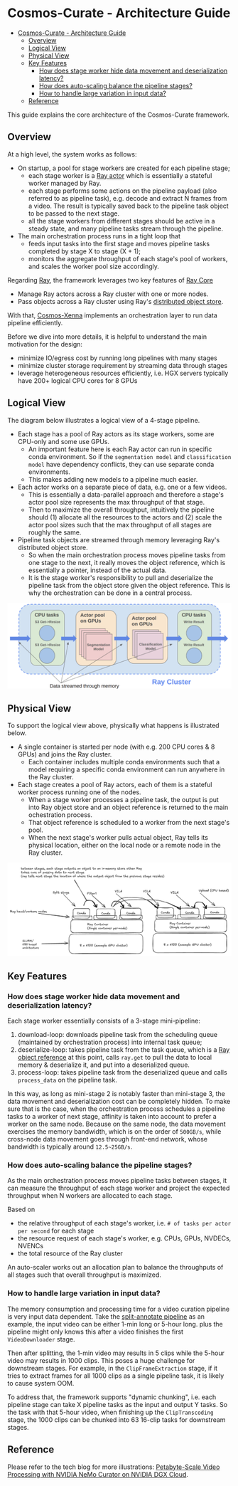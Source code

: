 # Cosmos-Curate - Architecture Guide

- [Cosmos-Curate - Architecture Guide](#cosmos-curate---architecture-guide)
  - [Overview](#overview)
  - [Logical View](#logical-view)
  - [Physical View](#physical-view)
  - [Key Features](#key-features)
    - [How does stage worker hide data movement and deserialization latency?](#how-does-stage-worker-hide-data-movement-and-deserialization-latency)
    - [How does auto-scaling balance the pipeline stages?](#how-does-auto-scaling-balance-the-pipeline-stages)
    - [How to handle large variation in input data?](#how-to-handle-large-variation-in-input-data)
  - [Reference](#reference)

This guide explains the core architecture of the Cosmos-Curate framework.

## Overview

At a high level, the system works as follows:
- On startup, a pool for stage workers are created for each pipeline stage;
  - each stage worker is a [Ray actor](https://docs.ray.io/en/latest/ray-core/actors.html) which is essentially a stateful worker managed by Ray.
  - each stage performs some actions on the pipeline payload (also referred to as pipeline task), e.g. decode and extract N frames from a video. The result is typically saved back to the pipeline task object to be passed to the next stage.
  - all the stage workers from different stages should be active in a steady state, and many pipeline tasks stream through the pipeline.
- The main orchestration process runs in a tight loop that
  - feeds input tasks into the first stage and moves pipeline tasks completed by stage X to stage (X + 1);
  - monitors the aggregate throughput of each stage's pool of workers, and scales the worker pool size accordingly.

Regarding [Ray](https://www.anyscale.com/product/open-source/ray),
the framework leverages two key features of [Ray Core](https://docs.ray.io/en/latest/ray-core/walkthrough.html)
- Manage Ray actors across a Ray cluster with one or more nodes.
- Pass objects across a Ray cluster using Ray's [distributed object store](https://docs.ray.io/en/latest/ray-core/objects.html#objects-in-ray).

With that, [Cosmos-Xenna]((https://github.com/nvidia-cosmos/cosmos-xenna)) implements an orchestration layer to run data pipeline efficiently.

Before we dive into more details, it is helpful to understand the main motivation for the design:
- minimize IO/egress cost by running long pipelines with many stages
- minimize cluster storage requirement by streaming data through stages
- leverage heterogeneous resources efficiently, i.e. HGX servers typically have 200+ logical CPU cores for 8 GPUs

## Logical View

The diagram below illustrates a logical view of a 4-stage pipeline.
- Each stage has a pool of Ray actors as its stage workers, some are CPU-only and some use GPUs.
  - An important feature here is each Ray actor can run in specific conda environment. So if the `segmentation model` and `classification model` have dependency conflicts, they can use separate conda environments.
  - This makes adding new models to a pipeline much easier.
- Each actor works on a separate piece of data, e.g. one or a few videos.
  - This is essentially a data-parallel approach and therefore a stage's actor pool size represents the max throughput of that stage.
  - Then to maximize the overall throughput, intuitively the pipeline should (1) allocate all the resources to the actors and (2) scale the actor pool sizes such that the max throughput of all stages are roughly the same.
- Pipeline task objects are streamed through memory leveraging Ray's distributed object store.
  - So when the main orchestration process moves pipeline tasks from one stage to the next, it really moves the object reference, which is essentially a pointer, instead of the actual data.
  - It is the stage worker's responsibility to pull and deserialize the pipeline task from the object store given the object reference. This is why the orchestration can be done in a central process.

![Logical View](../assets/cosmos-curate-logical-view.png)

## Physical View

To support the logical view above, physically what happens is illustrated below.
- A single container is started per node (with e.g. 200 CPU cores & 8 GPUs) and joins the Ray cluster.
  - Each container includes multiple conda environments such that a model requiring a specific conda environment can run anywhere in the Ray cluster.
- Each stage creates a pool of Ray actors, each of them is a stateful worker process running one of the nodes.
  - When a stage worker processes a pipeline task, the output is put into Ray object store and an object reference is returned to the main ochestration process.
  - That object reference is scheduled to a worker from the next stage's pool.
  - When the next stage's worker pulls actual object, Ray tells its physical location, either on the local node or a remote node in the Ray cluster.

![Physical View](../assets/cosmos-curate-physical-view.png)

## Key Features

### How does stage worker hide data movement and deserialization latency?

Each stage worker essentially consists of a 3-stage mini-pipeline:
1. download-loop: downloads pipeline task from the scheduling queue (maintained by orchestration process) into internal task queue;
2. deserialize-loop: takes pipeline task from the task queue, which is a [Ray object reference](https://docs.ray.io/en/latest/ray-core/objects.html) at this point, calls `ray.get` to pull the data to local memory & deserialize it, and put into a deserialized queue.
3. process-loop: takes pipeline task from the deserialized queue and calls `process_data` on the pipeline task.

In this way, as long as mini-stage 2 is notably faster than mini-stage 3, the data movement and deserialization cost can be completely hidden.
To make sure that is the case, when the orchestration process schedules a pipeline tasks to a worker of next stage,
affinity is taken into account to prefer a worker on the same node.
Because on the same node, the data movement exercises the memory bandwidth, which is on the order of `500GB/s`,
while cross-node data movement goes through front-end network, whose bandwidth is typically around `12.5~25GB/s`.

### How does auto-scaling balance the pipeline stages?

As the main orchestration process moves pipeline tasks between stages,
it can measure the throughput of each stage worker and project the expected throughput when N workers are allocated to each stage.

Based on
- the relative throughput of each stage's worker, i.e. `# of tasks per actor per second` for each stage
- the resource request of each stage's worker, e.g. CPUs, GPUs, NVDECs, NVENCs
- the total resource of the Ray cluster

An auto-scaler works out an allocation plan to balance the throughputs of all stages such that overall throughput is maximized.

### How to handle large variation in input data?

The memory consumption and processing time for a video curation pipeline is very input data dependent.
Take the [split-annotate pipeline](./REFERENCE_PIPELINES_GUIDE.md#shard-dataset-pipeline) as an example,
the input video can be either 1-min long or 5-hour long.
plus the pipeline might only knows this after a video finishes the first `VideoDownloader` stage.

Then after splitting, the 1-min video may results in 5 clips while the 5-hour video may results in 1000 clips.
This poses a huge challenge for downstream stages.
For example, in the `ClipFrameExtraction` stage, if it tries to extract frames for all 1000 clips as a single pipeline task,
it is likely to cause system OOM.

To address that, the framework supports "dynamic chunking",
i.e. each pipeline stage can take X pipeline tasks as the input and output Y tasks.
So the task with that 5-hour video, when finishing up the `ClipTranscoding` stage,
the 1000 clips can be chunked into 63 16-clip tasks for downstream stages.

## Reference

Please refer to the tech blog for more illustrations: [Petabyte-Scale Video Processing with NVIDIA NeMo Curator on NVIDIA DGX Cloud](https://developer.nvidia.com/blog/petabyte-scale-video-processing-with-nvidia-nemo-curator-on-nvidia-dgx-cloud/).
